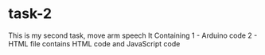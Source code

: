 # task-2
This is my second task, move arm speech
It Containing
1 - Arduino code
2 - HTML file contains HTML code and JavaScript code
